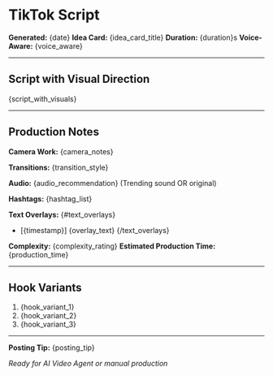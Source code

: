 # TikTok Script

**Generated:** {date}
**Idea Card:** {idea_card_title}
**Duration:** {duration}s
**Voice-Aware:** {voice_aware}

---

## Script with Visual Direction

{script_with_visuals}

---

## Production Notes

**Camera Work:**
{camera_notes}

**Transitions:**
{transition_style}

**Audio:**
{audio_recommendation}
(Trending sound OR original)

**Hashtags:**
{hashtag_list}

**Text Overlays:**
{#text_overlays}
- [{timestamp}] {overlay_text}
{/text_overlays}

**Complexity:** {complexity_rating}
**Estimated Production Time:** {production_time}

---

## Hook Variants

1. {hook_variant_1}
2. {hook_variant_2}
3. {hook_variant_3}

---

**Posting Tip:** {posting_tip}

*Ready for AI Video Agent or manual production*
